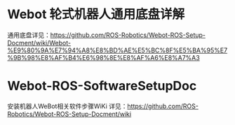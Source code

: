 # Webot 轮式机器人通用底盘详解
通用底盘详见：https://github.com/ROS-Robotics/Webot-ROS-Setup-Docment/wiki/Webot-%E9%80%9A%E7%94%A8%E8%BD%AE%E5%BC%8F%E5%BA%95%E7%9B%98%E8%AF%B4%E6%98%8E%E8%AF%A6%E8%A7%A3


# Webot-ROS-SoftwareSetupDoc
安装机器人WeBot相关软件步骤WiKi
详见：https://github.com/ROS-Robotics/Webot-ROS-Setup-Docment/wiki
